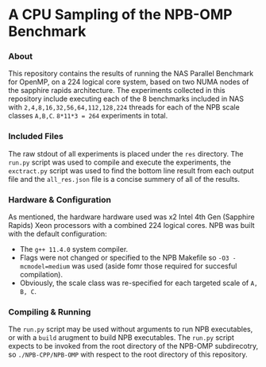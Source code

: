 A CPU Sampling of the NPB-OMP Benchmark
=======================================

### About
This repository contains the results of running the NAS Parallel Benchmark for OpenMP, on a 224 logical core system, based on two NUMA nodes of the sapphire rapids architecture.
The experiments collected in this repository include executing each of the 8 benchmarks included in NAS with `2,4,8,16,32,56,64,112,128,224` threads for each of the NPB scale classes `A,B,C`. `8*11*3 = 264` experiments in total.

### Included Files
The raw stdout of all experiments is placed under the `res` directory.
The `run.py` script was used to compile and execute the experiments, the `exctract.py` script was used to find the bottom line result from each output file and the `all_res.json` file is a concise summery of all of the results.

### Hardware & Configuration
As mentioned, the hardware hardware used was x2 Intel 4th Gen (Sapphire Rapids) Xeon processors with a combined 224 logical cores.
NPB was built with the default configuration:
* The `g++ 11.4.0` system compiler.
* Flags were not changed or specified to the NPB Makefile so `-O3 -mcmodel=medium` was used (aside fomr those required for succesful compilation).
* Obviously, the scale class was re-specified for each targeted scale of `A, B, C`.

### Compiling & Running
The `run.py` script may be used without arguments to run NPB executables, or with a `build` arugment to build NPB executables.
The `run.py` script expects to be invoked from the root directory of the NPB-OMP subdirecotry, so `./NPB-CPP/NPB-OMP` with respect to the root directory of this repository.